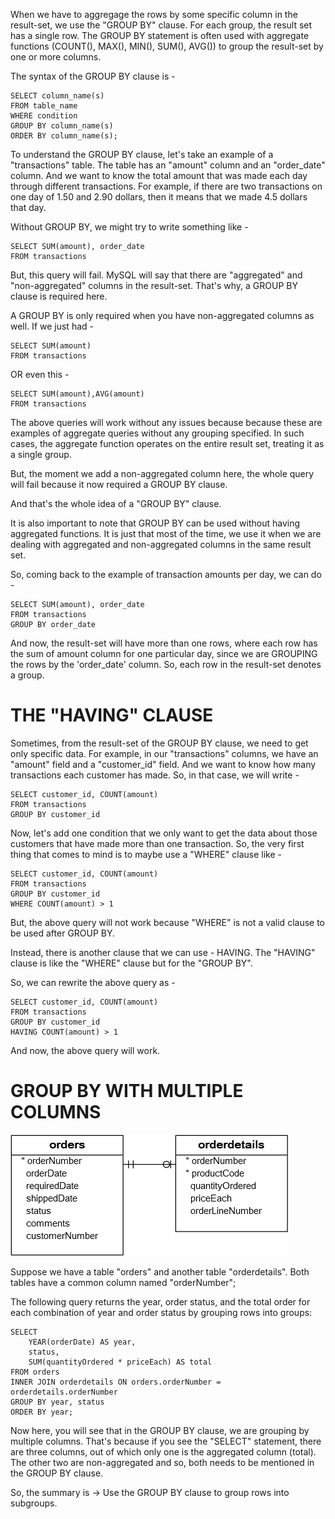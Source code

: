 When we have to aggregage the rows by some specific column in the result-set, we use the "GROUP BY" clause. For each group, the result set has a single row. The GROUP BY statement is often used with aggregate functions (COUNT(), MAX(), MIN(), SUM(), AVG()) to group the result-set by one or more columns.

The syntax of the GROUP BY clause is - 

    SELECT column_name(s)
    FROM table_name
    WHERE condition
    GROUP BY column_name(s)
    ORDER BY column_name(s);

To understand the GROUP BY clause, let's take an example of a "transactions" table. The table has an "amount" column and an "order_date" column. And we want to know the total amount that was made each day through different transactions. For example, if there are two transactions on one day of 1.50 and 2.90 dollars, then it means that we made 4.5 dollars that day.

Without GROUP BY, we might try to write something like -

    SELECT SUM(amount), order_date 
    FROM transactions

But, this query will fail. MySQL will say that there are "aggregated" and "non-aggregated" columns in the result-set. That's why, a GROUP BY clause is required here.

A GROUP BY is only required when you have non-aggregated columns as well. If we just had - 

    SELECT SUM(amount)
    FROM transactions

OR even this - 

    SELECT SUM(amount),AVG(amount)
    FROM transactions

The above queries will work without any issues because because these are examples of aggregate queries without any grouping specified. In such cases, the aggregate function operates on the entire result set, treating it as a single group.

But, the moment we add a non-aggregated column here, the whole query will fail because it now required a GROUP BY clause.

And that's the whole idea of a "GROUP BY" clause.

It is also important to note that GROUP BY can be used without having aggregated functions. It is just that most of the time, we use it when we are dealing with aggregated and non-aggregated columns in the same result set.

So, coming back to the example of transaction amounts per day, we can do -

    SELECT SUM(amount), order_date 
    FROM transactions
    GROUP BY order_date

And now, the result-set will have more than one rows, where each row has the sum of amount column for one particular day, since we are GROUPING the rows by the 'order_date' column. So, each row in the result-set denotes a group.

# THE "HAVING" CLAUSE

Sometimes, from the result-set of the GROUP BY clause, we need to get only specific data. For example, in our "transactions" columns, we have an "amount" field and a "customer_id" field. And we want to know how many transactions each customer has made. So, in that case, we will write -

    SELECT customer_id, COUNT(amount)
    FROM transactions
    GROUP BY customer_id

Now, let's add one condition that we only want to get the data about those customers that have made more than one transaction. So, the very first thing that comes to mind is to maybe use a "WHERE" clause like - 

    SELECT customer_id, COUNT(amount)
    FROM transactions
    GROUP BY customer_id
    WHERE COUNT(amount) > 1

But, the above query will not work because "WHERE" is not a valid clause to be used after GROUP BY. 

Instead, there is another clause that we can use - HAVING. The "HAVING" clause is like the "WHERE" clause but for the "GROUP BY".

So, we can rewrite the above query as - 

    SELECT customer_id, COUNT(amount)
    FROM transactions
    GROUP BY customer_id
    HAVING COUNT(amount) > 1

And now, the above query will work.

# GROUP BY WITH MULTIPLE COLUMNS

![Alt text](image-6.png)

Suppose we have a table "orders" and another table "orderdetails". Both tables have a common column named "orderNumber";

The following query returns the year, order status, and the total order for each combination of year and order status by grouping rows into groups:

    SELECT 
        YEAR(orderDate) AS year, 
        status, 
        SUM(quantityOrdered * priceEach) AS total 
    FROM orders 
    INNER JOIN orderdetails ON orders.orderNumber = orderdetails.orderNumber
    GROUP BY year, status 
    ORDER BY year;

Now here, you will see that in the GROUP BY clause, we are grouping by multiple columns. That's because if you see the "SELECT" statement, there are three columns, out of which only one is the aggregated column (total). The other two are non-aggregated and so, both needs to be mentioned in the GROUP BY clause.

So, the summary is -> Use the GROUP BY clause to group rows into subgroups.

